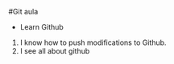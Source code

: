 #Git aula

- Learn Github

1. I know how to push modifications to Github.
2. I see all about github
